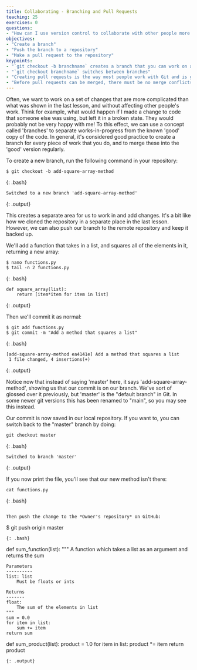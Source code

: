 ```yaml
---
title: Collaborating - Branching and Pull Requests
teaching: 25
exercises: 0
questions:
- "How can I use version control to collaborate with other people more effectively?"
objectives:
- "Create a branch"
- "Push the branch to a repository"
- "Make a pull request to the repository"
keypoints:
- "`git checkout -b branchname` creates a branch that you can work on a set of changes"
- "`git checkout branchname` switches between branches"
- "Creating pull requests is the way most people work with Git and is good practice"
- "Before pull requests can be merged, there must be no merge conflicts"
---
```


Often, we want to work on a set of changes that are more complicated than what was shown in the last lesson, and without affecting other people's work. Think for example, what would happen if I made a change to code that someone else was using, but left it in a broken state. They would probably not be very happy with me! To this effect, we can use a concept called 'branches' to separate works-in-progress from the known 'good' copy of the code. In general, it's considered good practice to create a branch for every piece of work that you do, and to merge these into the 'good' version regularly.

To create a new branch, run the following command in your repository:
 
~~~
$ git checkout -b add-square-array-method
~~~
{: .bash}
~~~
Switched to a new branch 'add-square-array-method'
~~~
{: .output}

This creates a separate area for us to work in and add changes. It's a bit like how we cloned the repository in a separate place in the last lesson. However, we can also push our branch to the remote repository and keep it backed up.

We'll add a function that takes in a list, and squares all of the elements in it, returning a new array:
~~~
$ nano functions.py
$ tail -n 2 functions.py
~~~
{: .bash}

~~~
def square_array(list):
    return [item*item for item in list]
~~~
{: .output}

Then we'll commit it as normal:
~~~
$ git add functions.py
$ git commit -m "Add a method that squares a list"
~~~
{: .bash}

~~~
[add-square-array-method ea4141e] Add a method that squares a list
 1 file changed, 4 insertions(+)
~~~
{: .output}

Notice now that instead of saying 'master' here, it says 'add-square-array-method', showing us that our commit is on our branch. We've sort of glossed over it previously, but 'master' is the "default branch" in Git. In some newer git versions this has been renamed to "main", so you may see this instead.

Our commit is now saved in our local repository. If you want to, you can switch back to the "master" branch by doing:

~~~
git checkout master
~~~
{: .bash}
~~~
Switched to branch 'master'
~~~
{: .output}

If you now print the file, you'll see that our new method isn't there:

~~~
cat functions.py
~~~
{: .bash}
~~~

Then push the change to the *Owner's repository* on GitHub:

~~~
$ git push origin master
~~~
{: .bash}
~~~
def sum_function(list):
    """
    A function which takes a list as an argument and
    returns the sum

    Parameters
    ----------
    list: list
        Must be floats or ints

    Returns
    -------
    float:
        The sum of the elements in list
    """
    sum = 0.0
    for item in list:
        sum += item
    return sum


def sum_product(list):
    product = 1.0
    for item in list:
        product *= item
    return product
~~~
{: .output}

